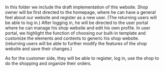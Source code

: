 In this folder we include the draft implementation of this website.
Shop owner will be first directed to the homepage, where he can have a general feel about our website and register as a new user. (The returning users will be able to log in.)
After logging in, he will be directed to the user portal where he can manage his shop website and edit his own profile.
In user portal, we highlight the function of choosing our built-in template and customize the elements and contents to generic his shop website. (returning users will be able to further modify the features of the shop website and save their changes.)

As for the customer side, they will be able to register, log in, use the shop to do the shopping and organize their orders.